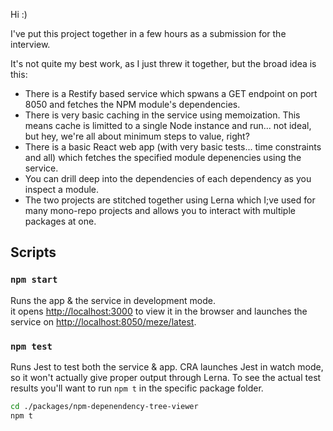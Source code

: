 Hi :)

I've put this project together in a few hours as a submission for the interview.

It's not quite my best work, as I just threw it together, but the broad idea is this:
  * There is a Restify based service which spwans a GET endpoint on port 8050 and fetches the NPM module's dependencies.
  * There is very basic caching in the service using memoization. This means cache is limitted to a single Node instance and run... not ideal, but hey, we're all about minimum steps to value, right?
  * There is a basic React web app (with very basic tests... time constraints and all) which fetches the specified module depenencies using the service.
  * You can drill deep into the dependencies of each dependency as you inspect a module.
  * The two projects are stitched together using Lerna which I;ve used for many mono-repo projects and allows you to interact with multiple packages at one.

## Scripts

### `npm start`

Runs the app & the service in development mode.<br>
it opens [http://localhost:3000](http://localhost:3000) to view it in the browser and launches the service on [http://localhost:8050/meze/latest](http://localhost:8050/meze/latest).

### `npm test`

Runs Jest to test both the service & app. CRA launches Jest in watch mode, so it won't actually give proper output through Lerna.
To see the actual test results you'll want to run `npm t` in the specific package folder.

```sh
cd ./packages/npm-depenendency-tree-viewer
npm t
```
